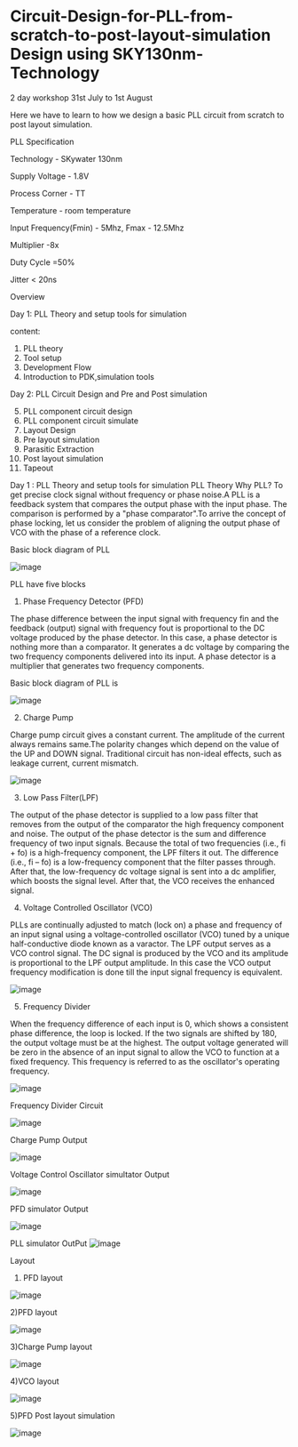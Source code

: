 # Circuit-Design-for-PLL-from-scratch-to-post-layout-simulation Design using SKY130nm-Technology
2 day workshop 31st July to 1st August

Here we have to learn to how we design a basic PLL circuit from scratch to post layout simulation.

PLL Specification

Technology - SKywater 130nm


Supply Voltage    - 1.8V


Process Corner    - TT


Temperature       - room temperature


Input Frequency(Fmin)   - 5Mhz, Fmax - 12.5Mhz


Multiplier -8x


Duty Cycle =50%


Jitter < 20ns



Overview 

Day 1:    PLL Theory and setup tools for simulation

content:  

1) PLL theory
2) Tool setup
3) Development Flow
4) Introduction to PDK,simulation tools

Day 2:  PLL Circuit Design and Pre and Post simulation 

5)  PLL component circuit design 
6)  PLL component circuit simulate
7)  Layout Design
8)  Pre layout simulation
9)  Parasitic Extraction
10) Post layout simulation
11) Tapeout

Day 1 : PLL Theory and setup tools for simulation 
PLL Theory
Why PLL?
To get precise clock signal without frequency or phase noise.A PLL is a feedback system that compares the output phase with the input phase.
The comparison is performed by a "phase comparator".To arrive the concept of phase locking, let us consider the problem of aligning the output phase of VCO with the phase of a
reference clock.

Basic block diagram of PLL

![image](https://user-images.githubusercontent.com/67455761/127779269-1ab34b4f-a3df-48b1-90e8-58d3c3325e24.png)

PLL have five blocks

1) Phase Frequency Detector (PFD)

The phase difference between the input signal with frequency fin and the feedback (output) signal with frequency fout is proportional to the DC voltage produced by the phase detector. In this case, a phase detector is nothing more than a comparator. It generates a dc voltage by comparing the two frequency components delivered into its input. A phase detector is a multiplier that generates two frequency components.


Basic block diagram of PLL is

![image](https://user-images.githubusercontent.com/67455761/127779625-5cdc1f15-3d73-4fa8-aa9e-b30aa5d8de7c.png)

2) Charge Pump

Charge pump circuit gives a constant current. The amplitude of the current always remains same.The polarity changes which depend on the value of the UP and DOWN signal.
Traditional circuit has  non-ideal effects, such as leakage current, current mismatch.


![image](https://user-images.githubusercontent.com/67455761/127780632-a8530c67-4bc7-4205-adeb-a28406fc0558.png)

3) Low Pass Filter(LPF)

The output of the phase detector is supplied to a low pass filter that removes from the output of the comparator the high frequency component and noise. The output of the phase detector is the sum and difference frequency of two input signals. Because the total of two frequencies (i.e., fi + fo) is a high-frequency component, the LPF filters it out. The difference (i.e., fi – fo) is a low-frequency component that the filter passes through. After that, the low-frequency dc voltage signal is sent into a dc amplifier, which boosts the signal level. After that, the VCO receives the enhanced signal.


4) Voltage Controlled Oscillator (VCO)


PLLs are continually adjusted to match (lock on) a phase and frequency of an input signal using a voltage-controlled oscillator (VCO) tuned by a unique half-conductive diode known as a varactor. The LPF output serves as a VCO control signal. The DC signal is produced by the VCO and its amplitude is proportional to the LPF output amplitude. In this case the VCO output frequency modification is done till the input signal frequency is equivalent.

![image](https://user-images.githubusercontent.com/67455761/127781254-a8b88f6e-232e-4dab-b726-c96bd209a736.png)

5) Frequency Divider


When the frequency difference of each input is 0, which shows a consistent phase difference, the loop is locked.
If the two signals are shifted by 180, the output voltage must be at the highest. The output voltage generated will be zero in the absence of an input signal to allow the VCO to function at a fixed frequency. This frequency is referred to as the oscillator's operating frequency.


![image](https://user-images.githubusercontent.com/67455761/127781380-948db5ff-926e-482e-8c41-67f2a448e923.png)



















Frequency Divider Circuit

![image](https://user-images.githubusercontent.com/67455761/127774410-63873540-d18c-4df7-bcd3-3c99e8342243.png)

Charge Pump Output

![image](https://user-images.githubusercontent.com/67455761/127776158-1fde4ddc-f5f6-4931-8546-be3689f09fbd.png)

Voltage Control Oscillator simultator Output

![image](https://user-images.githubusercontent.com/67455761/127776206-67bc2a17-cde5-4ab2-ad36-7f0ef047573a.png)

PFD simulator Output

![image](https://user-images.githubusercontent.com/67455761/127776406-b6cd0291-2ced-4c37-b707-3086fb1307e8.png)

PLL simulator OutPut
![image](https://user-images.githubusercontent.com/67455761/127777450-6f04f7f5-2298-4924-80e3-ce7c0f318064.png)


Layout
1) PFD layout

![image](https://user-images.githubusercontent.com/67455761/127777573-ceed4a21-5c29-4b60-9ce8-bb4e2accf2b5.png)

2)PFD layout

![image](https://user-images.githubusercontent.com/67455761/127777596-04855662-6ff3-49f8-a0ae-ff70ae753a8d.png)

3)Charge Pump layout

![image](https://user-images.githubusercontent.com/67455761/127777653-15f16b37-e166-46d4-8040-d5877c8614d6.png)

4)VCO layout

![image](https://user-images.githubusercontent.com/67455761/127777696-aaf96813-83cc-49ca-bb21-924416574191.png)


5)PFD Post layout simulation

![image](https://user-images.githubusercontent.com/67455761/127777907-abb55fac-1427-47ae-8f1b-f1ce4673dbcf.png)


























































